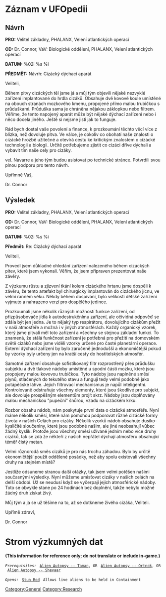 # Záznam v UFOpedii

## Návrh

**PRO:** Velitel základny, PHALANX, Velení atlantických operací

**OD:** Dr. Connor, VaV: Biologické oddělení, PHALANX, Velení
atlantických operací

**DATUM:** %02i %s %i

**PŘEDMĚT:** Návrh: Cizácký dýchací aparát

Veliteli,

Během pitvy cizáckých těl jsme já a můj tým objevili nějaké nezvyklé
zařízení implantované do hrdla cizáků. Obsahuje dvě kovové koule
umístěné na obouch stranách mozkového kmenu, propojené přímo malou
trubičkou s průduškami. Průduška sama je chráněna nějakou záklopkou nebo
filtrem. Věříme, že tento napojený aparát může být nějaké dýchací
zařízení nebo i něco docela jiného. Ještě si nejsme jisti jak to
funguje.

Rád bych dostal vaše povolení a finance, k prozkoumání těchto věcí více
z blízka, než dovoluje pitva. Ve válce, je cokoliv co obohatí naše
znalosti o cizácké hrozbě užitečné a otevírá cestu ke kritickým
znalostem o cizácké technologii a biologii. Určitě potřebujeme zjistit
co cizáci dříve dýchali a vybavit tím naše cely pro cizáky.

vel. Navarre a jeho tým budou asistovat po technické stránce. Potvrdili
svou plnou podporu pro tento návrh.

Upřímně Váš,

Dr. Connor

## Výsledek

**PRO:** Velitel základny, PHALANX, Velení atlantických operací

**OD:** Dr. Connor, VaV: Biologické oddělení, PHALANX, Velení
atlantických operací

**DATUM:** %02i %s %i

**Předmět:** Re: Cizácký dýchací aparát

Veliteli,

Provedl jsem důkladné ohledání zařízení nalezeného během cizáckých
pitev, které jsem vykonali. Věřím, že jsem připraven prezentovat naše
závěry.

Z výzkumu růstu a zjizvení tkání kolem cizáckého hrtanu jsme dospěli k
závěru, že tento artefakt byl chirurgicky implantován do cizáckého
jícnu, ve velmi ranném věku. Někdy během dospívání, bylo velikostí
dětské zařízení vyjmuto a nahrazeno verzí pro dospělého jedince.

Prozkoumali jsme několik různých možností funkce zařízení, od
přizpůsobovače jídla k autodestrukčnímu zařízení, ale očividná odpověď
se zdála být jen jedna. Je to nějaký typ respirátoru, dovolujícího
cizákům přežít v naší atmosféře a možná i v jiných atmosférách. Každý
organický vzorek, který jsme pitvali měl toto zařízení a všechny se
stejnou základní funkcí. To znamená, že stálá funkčnost zařízení je
potřebná pro přežití na domovském světě cizáků nebo jsme viděli vzorky
určené pro časté planetární operace. Externí dýchací zařízení by bylo
zaručeně jednodušší a ekonomičtější pokud by vzorky byly určeny jen na
kratší cesty do hostitelských atmosfér.

Samotné zařízení obsahuje sofistikovaný filtr rozprostřený přes průdušku
subjektu a dvě tlakové nádoby umístěné u spodní části mozku, které jsou
propojeny malou kovovou trubičkou. Tyto nádoby jsou naplněné směsí
plynů, stlačených do tekutého stavu a fungují tedy velmi podobně jako
potápěčské láhve. Jejich filtrovací mechanismus je napůl inteligentní.
Kontrolovaně odstraňuje všechny elementy, které jsou škodlivé pro
subjekt, ale dovoluje prospěšným elementům projít skrz. Nádoby jsou
doplňovány malou mechanickou "pupeční" šnůrou, vzadu na cizáckém krku.

Rozbor obsahu nádob, nám poskytuje první data o cizácké atmosféře. Nyní
máme několik směsí, které nám pomohou podporovat různé cizácké formy
života v našich Celách pro cizáky. Několik vzorků nádob obsahuje
dusíko-kysličité sloučeniny, které jsou podobné našim, ale jiné
neobsahují vůbec žádný kyslík. Protože jsou všechny směsi užívané jedním
nebo více druhy cizáků, tak se zdá že někteří z našich nepřátel dýchají
atmosféru obsahující téměř čistý metan.

Velmi různorodá směs cizáků je pro nás trochu záhadou. Bylo by určitě
ekonomičtější použít oddělené posádky, než aby spolu existovali všechny
druhy na stejném místě?

Jestliže odsuneme stranou další otázky, tak jsem velmi potěšen našimi
současnými výsledky. Nyní můžeme umisťovat cizáky v našich celách na
delší období. Už se neudusí když se vyčerpají jejich atmosférické
nádoby. Toto se obvykle stane po 24 hodinách bez doplnění, takže nebylo
možné žádný druh získat živý.

Můj tým a já se už těšíme na to, až se dotkneme živého cizáka, Veliteli.

Upřímě zdraví,

Dr. Connor

# Strom výzkumných dat

**(This information for reference only; do not translate or include
in-game.)**

*`Prerequisites:`*
` `[`Alien Autopsy -- Taman`](Aliens/Taman "wikilink")`, OR`
` `[`Alien Autopsy -- Ortnok`](Aliens/Ortnok "wikilink")`, OR`
` `[`Alien Autopsy -- Shevaar`](Aliens/Shevaar "wikilink")

*`Opens:`*
` `[`Stun Rod`](Equipment/Secondary_Weapons/Stun_Rod "wikilink")
` Allows live aliens to be held in Containment`

[Category:General](Category:General "wikilink")
[Category:Research](Category:Research "wikilink")